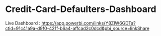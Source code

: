 # Credit-Card-Defaulters-Dashboard

Live Dashboard : https://app.powerbi.com/links/Y8ZIW6GDTa?ctid=91c41a9a-d9f0-421f-b6a4-affcad2c0dcd&pbi_source=linkShare
